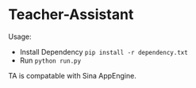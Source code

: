 Teacher-Assistant
=================
Usage:
- Install Dependency `pip install -r dependency.txt`
- Run `python run.py`

TA is compatable with Sina AppEngine.
